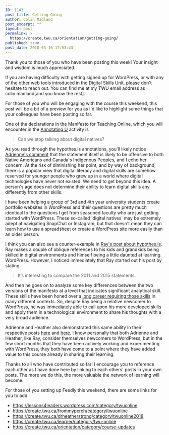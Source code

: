 ```yaml
---
ID: 1143
post_title: Getting Going
author: Colin Madland
post_excerpt: ""
layout: post
permalink: >
  https://create.twu.ca/orientation/getting-going/
published: true
post_date: 2018-03-16 17:53:43
---
```

Thank you to those of you who have been posting this week! Your insight and wisdom is much appreciated.

If you are having difficulty with getting signed up for WordPress, or with any of the other web tools introduced in the Digital Skills Unit, please don't hesitate to reach out. You can find me at my TWU email address as colin.madland[and you know the rest].

For those of you who will be engaging with the course this weekend, this post will be a bit of a preview for you as I'd like to highlight some things that your colleagues have been posting so far.

One of the declarations in the Manifesto for Teaching Online, which you will encounter in the <a href="https://create.twu.ca/orientation/digital-skills/annotating-u/" target="_blank" rel="noopener">Annotating U</a> activity is
<blockquote>Can we stop talking about digital natives?</blockquote>
As you read through the hypothes.is annotations, you'll likely notice <a href="https://hyp.is/E7CXoidGEeiJsQPJFNWI7g/onlineteachingmanifesto.wordpress.com/the-text/">Adrienne's comment</a> that the statement itself is likely to be offensive to both Native Americans and Canada's Indigenous Peoples, and I echo her concern. At the risk of diminishing her point, and by way of background, there is a popular view that digital literacy and digital skills are somehow reserved for younger people who grew up in a world where digital technologies have never not existed. We need to get beyond this idea. A person's age does not determine their ability to learn digital skills any differently from other skills.

I have been helping a group of 3rd and 4th year university students create portfolio websites in WordPress and their questions are pretty much identical to the questions I get from seasoned faculty who are just getting started with WordPress. These so-called 'digital natives' may be extremely adept at navigating SnapChat or Instagram, but that doesn't mean they can learn how to use a spreadsheet or create a WordPress site more easily than an older person.

I think you can also see a counter-example in <a href="https://create.twu.ca/frommyperch/2018/03/15/reflections-on-using-hypothes-is/" target="_blank" rel="noopener">Ray's post about hypothes.is</a>. Ray makes a couple of oblique references to his kids and grandkids being skilled in digital environments and himself being a little daunted at learning WordPress. However, I noticed immediately that Ray started out his post by stating
<blockquote>It’s interesting to compare the 2011 and 2015 statements.</blockquote>
And then he goes on to analyze some key differences between the two versions of the manifesto at a level that indicates significant analytical skill. These skills have been honed over a <a href="https://create.twu.ca/frommyperch/2018/03/15/my-introduction/" target="_blank" rel="noopener">long career requiring those skills</a> in many different contexts. So, despite Ray being a relative newcomer to WordPress, he was immediately able to call upon his more developed skills and apply them in a technological environment to share his thoughts with a very broad audience.

Adrienne and Heather also demonstrated this same ability in their respective posts <a href="https://create.twu.ca/learner/2018/03/14/hypothes-is-in-action/" target="_blank" rel="noopener">here</a> and <a href="https://create.twu.ca/drheatherstrong/2018/03/14/curating-u-reflection/" target="_blank" rel="noopener">here</a>. I know personally that both Adrienne and Heather, like Ray, consider themselves newcomers to WordPress, but in the few short months that they have been actively working and experimenting with WordPress, they both have come to a point where they have added value to this course already in sharing their learning.

Thanks to all who have contributed so far! I encourage you to reference each other as I have done here by linking to each others' posts in your own posts. The more we do this, the more valuable the network of learning will become.

For those of you setting up Feedly this weekend, there are some links for you to add.
<ul>
 	<li><a href="https://lessons4leaders.wordpress.com/category/twuonline/feed">https://lessons4leaders.wordpress.com/category/twuonline</a></li>
 	<li><a href="https://create.twu.ca/frommyperch/category/twuonline">https://create.twu.ca/frommyperch/category/twuonline</a></li>
 	<li><a href="https://create.twu.ca/drheatherstrong/category/twuonline2018">https://create.twu.ca/drheatherstrong/category/twuonline2018</a></li>
 	<li><a href="https://create.twu.ca/learner/category/twu-online">https://create.twu.ca/learner/category/twu-online</a></li>
 	<li><a href="https://create.twu.ca/orientation/category/course-updates">https://create.twu.ca/orientation/category/course-updates</a></li>
</ul>
